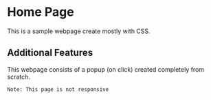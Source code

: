 # Home Page
This is a sample webpage create mostly with CSS.

## Additional Features
This webpage consists of a popup (on click) created completely from scratch.

```Note: This page is not responsive```
